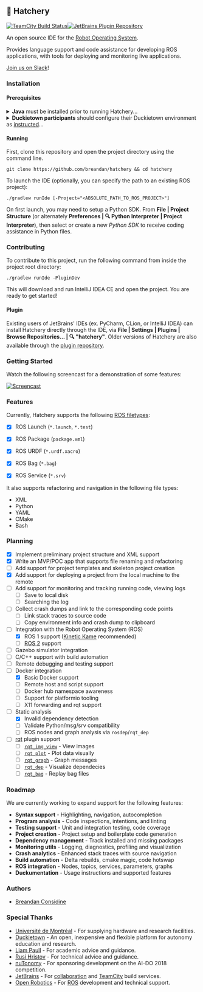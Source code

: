 ## 🐣 Hatchery

[![TeamCity Build Status][teamcity-status-svg]][teamcity-build-status][![JetBrains Plugin Repository][plugin-repo-svg]][plugin-repo-page]

An open source IDE for the [Robot Operating System](http://www.ros.org/).

Provides language support and code assistance for developing ROS applications, with tools for deploying and monitoring live applications.

[Join us on Slack](https://duckietown.slack.com)!

### Installation

#### Prerequisites

<details>
<summary><b>Java</b> must be installed prior to running Hatchery...</summary>

Hatchery requires a JRE or JDK. First check you have one installed: `java -version`
 
[JDK 8](http://openjdk.java.net/install/) or higher is sufficient. Ubuntu/Debian: `sudo apt-get install openjdk-8-jdk`
</details>

<details>
<summary><b>Duckietown participants</b> should configure their Duckietown environment as <a href="http://book.duckietown.org/">instructed</a>...</summary>

Ensure `echo $DUCKIETOWN_ROOT` returns the correct path to your [Duckietown directory](https://github.com/duckietown/software).

If not, you should first run `source environment.sh` from inside the Duckietown software directory.

Hatchery will use `DUCKIETOWN_ROOT` as the default project directory, so you can omit the `-Project` flag below.
</details>

#### Running

First, clone this repository and open the project directory using the command line.

`git clone https://github.com/breandan/hatchery && cd hatchery`

To launch the IDE (optionally, you can specify the path to an existing ROS project):

`./gradlew runIde [-Project="<ABSOLUTE_PATH_TO_ROS_PROJECT>"]`

On first launch, you may need to setup a Python SDK. From **File | Project Structure** (or alternately **Preferences | 🔍 Python Interpreter | Project Interpreter**), then select or create a new *Python SDK* to receive coding assistance in Python files.

### Contributing

To contribute to this project, run the following command from inside the project root directory:

`./gradlew runIde -PluginDev`

This will download and run IntelliJ IDEA CE and open the project. You are ready to get started!

#### Plugin

Existing users of JetBrains' IDEs (ex. PyCharm, CLion, or IntelliJ IDEA) can install Hatchery directly through the IDE, via **File | Settings | Plugins | Browse Repositories... | :mag: "hatchery"**. Older versions of Hatchery are also available through the [plugin repository](https://plugins.jetbrains.com/plugin/10290-hatchery).

### Getting Started

Watch the following screencast for a demonstration of some features:

[![Screencast](https://img.youtube.com/vi/OU1_tqZs9EM/0.jpg)](https://www.youtube.com/watch?v=OU1_tqZs9EM)

### Features

Currently, Hatchery supports the following [ROS filetypes](https://wiki.wpi.edu/robotics/ROS_File_Types):

- [x] ROS Launch (`*.launch`, `*.test`)
<!--
    -[x] Syntax highlighting
    -[x] Resource references (`$(find <directory>)...`)
-->
- [x] ROS Package (`package.xml`)
<!--
    -[x] Syntax highlighting
    -[x] Package references (`<build_depend>`, `<test_depend>`, `<run_depend>`)
-->
- [x] ROS URDF (`*.urdf.xacro`)
<!--
    -[x] Syntax highlighting
    -[x] Resource references (`$(find <directory>)...`)
-->
- [x] ROS Bag (`*.bag`)
<!--
    -[ ] Live logfile tracking
- [x] ROS Message (`*.msg`)
<!--
    -[x] Syntax highlighting
-->
- [x] ROS Service (`*.srv`)

It also supports refactoring and navigation in the following file types:

* XML
* Python
* YAML
* CMake
* Bash

### Planning

- [x] Implement preliminary project structure and XML support
- [x] Write an MVP/POC app that supports file renaming and refactoring
- [ ] Add support for project templates and skeleton project creation
- [x] Add support for deploying a project from the local machine to the remote
- [ ] Add support for monitoring and tracking running code, viewing logs
    - [ ] Save to local disk
    - [ ] Searching the log
- [ ] Collect crash dumps and link to the corresponding code points
    - [ ] Link stack traces to source code
    - [ ] Copy environment info and crash dump to clipboard
- [ ] Integration with the Robot Operating System (ROS)
    - [x] ROS 1 support ([Kinetic Kame](http://wiki.ros.org/kinetic) recommended)
    - [ ] [ROS 2](https://github.com/ros2/ros2/wiki) support
- [ ] Gazebo simulator integration
- [ ] C/C++ support with build automation
- [ ] Remote debugging and testing support
- [ ] Docker integration
    - [x] Basic Docker support
    - [ ] Remote host and script support
    - [ ] Docker hub namespace awareness
    - [ ] Support for platformio tooling
    - [ ] X11 forwarding and rqt support
- [ ] Static analysis
    - [x] Invalid dependency detection
    - [ ] Validate Python/msg/srv compatibility
    - [ ] ROS nodes and graph analysis via `rosdep`/`rqt_dep`
- [ ] [rqt](http://wiki.ros.org/rqt) plugin support
    - [ ] [`rqt_img_view`](http://wiki.ros.org/rqt_image_view) - View images
    - [ ] [`rqt_plot`](http://wiki.ros.org/rqt_plot) - Plot data visually
    - [ ] [`rqt_graph`](http://wiki.ros.org/rqt_graph) - Graph messages
    - [ ] [`rqt_dep`](http://wiki.ros.org/rqt_dep) - Visualize dependecies
    - [ ] [`rqt_bag`](http://wiki.ros.org/rqt_bag) - Replay bag files

### Roadmap

We are currently working to expand support for the following features:

* **Syntax support** - Highlighting, navigation, autocompletion
* **Program analysis** - Code inspections, intentions, and linting
* **Testing support** - Unit and integration testing, code coverage
* **Project creation** - Project setup and boilerplate code generation
* **Dependency management** - Track installed and missing packages
* **Monitoring utils** - Logging, diagnostics, profiling and visualization
* **Crash analytics** - Enhanced stack traces with source navigation
* **Build automation** - Delta rebuilds, cmake magic, code hotswap
* **ROS integration** - Nodes, topics, services, parameters, graphs
* **Duckumentation** - Usage instructions and supported features

### Authors

* [Breandan Considine](https://github.com/breandan)

### Special Thanks

* [Université de Montréal](https://en.diro.umontreal.ca/home/) - For supplying hardware and research facilities.
* [Duckietown](https://duckietown.org) - An open, inexpensive and flexible platform for autonomy education and research.
* [Liam Paull](https://github.com/liampaull) - For academic advice and guidance.
* [Rusi Hristov](https://github.com/rusi) - For technical advice and guidance.
* [nuTonomy](https://www.nutonomy.com/) - For sponsoring development on the AI-DO 2018 competition.
* [JetBrains](https://www.jetbrains.com/) - For [collaboration](https://research.jetbrains.org/duckietown) and [TeamCity](https://www.jetbrains.com/teamcity/) build services.
* [Open Robotics](https://www.openrobotics.org/) - For [ROS](https://www.ros.org) development and technical support.

<!-- Badges -->
[teamcity-build-status]: https://teamcity.jetbrains.com/viewType.html?buildTypeId=hatchery_buildplugin&guest=1
[teamcity-status-svg]: https://teamcity.jetbrains.com/app/rest/builds/buildType:hatchery_buildplugin/statusIcon.svg
[plugin-repo-page]: https://plugins.jetbrains.com/plugin/10290-hatchery
[plugin-repo-svg]: https://img.shields.io/jetbrains/plugin/v/10290-hatchery.svg